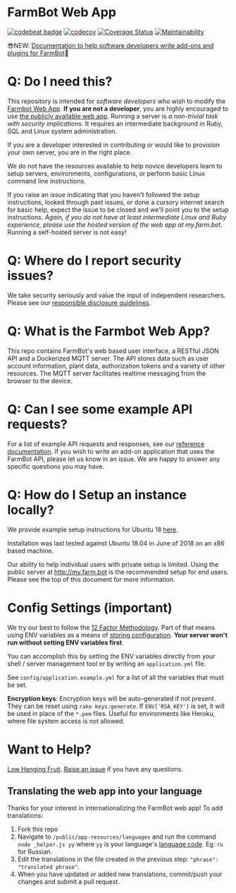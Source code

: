 # FarmBot Web App
[![codebeat badge](https://codebeat.co/badges/7f81859b-67fe-4bdb-b56f-050bfed35e9c)](https://codebeat.co/projects/github-com-farmbot-farmbot-web-app-staging)
[![codecov](https://codecov.io/gh/FarmBot/Farmbot-Web-App/branch/master/graph/badge.svg)](https://codecov.io/gh/FarmBot/Farmbot-Web-App)
[![Coverage Status](https://coveralls.io/repos/github/FarmBot/Farmbot-Web-App/badge.svg)](https://coveralls.io/github/FarmBot/Farmbot-Web-App)
[![Maintainability](https://api.codeclimate.com/v1/badges/74091163d8a02bb8988f/maintainability)](https://codeclimate.com/github/FarmBot/Farmbot-Web-App/maintainability)


😎NEW: [Documentation to help software developers write add-ons and plugins for FarmBot](https://developer.farm.bot/docs)👀

# Q: Do I need this?

This repository is intended for *software developers* who wish to modify the [Farmbot Web App](http://my.farmbot.io/). **If you are not a developer**, you are highly encouraged to use [the publicly available web app](http://my.farmbot.io/). Running a server is *a non-trivial task with security implications*. It requires an intermediate background in Ruby, SQL and Linux system administration.

If you are a developer interested in contributing or would like to provision your own server, you are in the right place.

We do not have the resources available to help novice developers learn to setup servers, environments, configurations, or perform basic Linux command line instructions.

If you raise an issue indicating that you haven't followed the setup instructions, looked through past issues, or done a cursory internet search for basic help, expect the issue to be closed and we'll point you to the setup instructions. *Again, if you do not have at least intermediate Linux and Ruby experience, please use the hosted version of the web app at my.farm.bot.* Running a self-hosted server is not easy!

# Q: Where do I report security issues?

We take security seriously and value the input of independent researchers. Please see our [responsible disclosure guidelines](https://farm.bot/responsible-disclosure-of-security-vulnerabilities/).

# Q: What is the Farmbot Web App?

This repo contains FarmBot's web based user interface, a RESTful JSON API and a Dockerized MQTT server. The API stores data such as user account information, plant data, authorization tokens and a variety of other resources. The MQTT server facilitates realtime messaging from the browser to the device.

# Q: Can I see some example API requests?

For a list of example API requests and responses, see our [reference documentation](https://gist.github.com/RickCarlino/10db2df375d717e9efdd3c2d9d8932af). If you wish to write an add-on application that uses the FarmBot API, please let us know in an issue. We are happy to answer any specific questions you may have.

# Q: How do I Setup an instance locally?

We provide example setup instructions for Ubuntu 18 [here](https://github.com/FarmBot/Farmbot-Web-App/blob/master/ubuntu_example.sh).

Installation was last tested against Ubuntu 18.04 in June of 2018 on an x86 based machine.

Our ability to help individual users with private setup is limited. Using the public server at http://my.farm.bot is the recommended setup for end users. Please see the top of this document for more information.

# Config Settings (important)

We try our best to follow the [12 Factor Methodology](https://12factor.net/). Part of that means using ENV variables as a means of [storing configuration](https://12factor.net/config). **Your server won't run without setting ENV variables first**.

You can accomplish this by setting the ENV variables directly from your shell / server management tool or by writing an `application.yml` file.

See `config/application.example.yml` for a list of all the variables that must be set.

**Encryption keys**: Encryption keys will be auto-generated if not present. They can be reset using `rake keys:generate`. If `ENV['RSA_KEY']` is set, it will be used in place of the `*.pem` files. Useful for environments like Heroku, where file system access is not allowed.

# Want to Help?

[Low Hanging Fruit](https://github.com/FarmBot/Farmbot-Web-App/search?utf8=%E2%9C%93&q=todo). [Raise an issue](https://github.com/FarmBot/Farmbot-Web-App/issues/new?title=Question%20about%20a%20TODO) if you have any questions.

## Translating the web app into your language

Thanks for your interest in internationalizing the FarmBot web app! To add translations:

1. Fork this repo
0. Navigate to `/public/app-resources/languages` and run the command `node _helper.js yy` where `yy` is your language's [language code](http://www.science.co.il/Language/Locale-codes.php). Eg: `ru` for Russian.
0. Edit the translations in the file created in the previous step: `"phrase": "translated phrase"`.
0. When you have updated or added new translations, commit/push your changes and submit a pull request.
